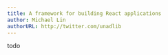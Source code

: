 ```yaml
---
title: A framework for building React applications
author: Michael Lin
authorURL: http://twitter.com/unadlib
---
```


todo
